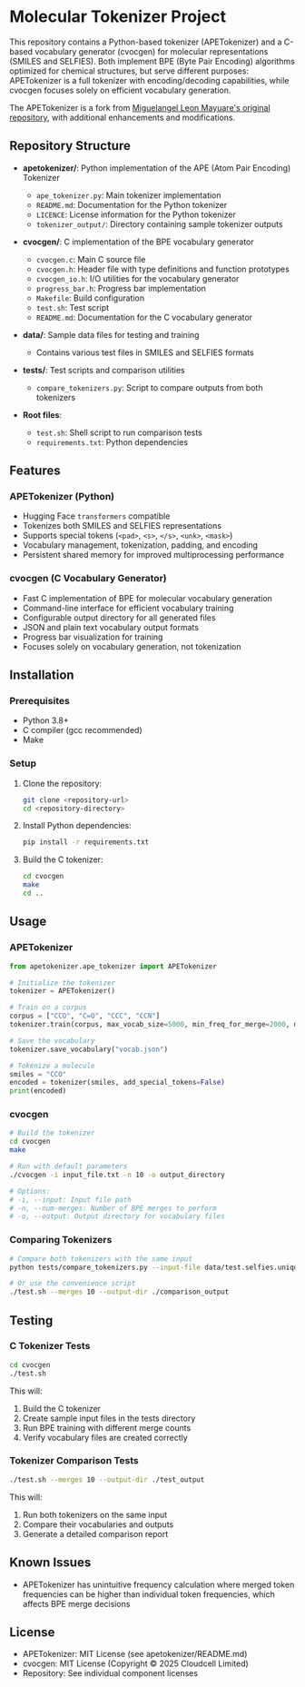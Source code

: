 # Molecular Tokenizer Project

This repository contains a Python-based tokenizer (APETokenizer) and a C-based vocabulary generator (cvocgen) for molecular representations (SMILES and SELFIES). Both implement BPE (Byte Pair Encoding) algorithms optimized for chemical structures, but serve different purposes: APETokenizer is a full tokenizer with encoding/decoding capabilities, while cvocgen focuses solely on efficient vocabulary generation.

The APETokenizer is a fork from [Miguelangel Leon Mayuare's original repository](https://github.com/mikemayuare/apetokenizer), with additional enhancements and modifications.

## Repository Structure

- **apetokenizer/**: Python implementation of the APE (Atom Pair Encoding) Tokenizer
  - `ape_tokenizer.py`: Main tokenizer implementation
  - `README.md`: Documentation for the Python tokenizer
  - `LICENCE`: License information for the Python tokenizer
  - `tokenizer_output/`: Directory containing sample tokenizer outputs

- **cvocgen/**: C implementation of the BPE vocabulary generator
  - `cvocgen.c`: Main C source file
  - `cvocgen.h`: Header file with type definitions and function prototypes
  - `cvocgen_io.h`: I/O utilities for the vocabulary generator
  - `progress_bar.h`: Progress bar implementation
  - `Makefile`: Build configuration
  - `test.sh`: Test script
  - `README.md`: Documentation for the C vocabulary generator

- **data/**: Sample data files for testing and training
  - Contains various test files in SMILES and SELFIES formats

- **tests/**: Test scripts and comparison utilities
  - `compare_tokenizers.py`: Script to compare outputs from both tokenizers

- **Root files**:
  - `test.sh`: Shell script to run comparison tests
  - `requirements.txt`: Python dependencies

## Features

### APETokenizer (Python)

- Hugging Face `transformers` compatible
- Tokenizes both SMILES and SELFIES representations
- Supports special tokens (`<pad>`, `<s>`, `</s>`, `<unk>`, `<mask>`)
- Vocabulary management, tokenization, padding, and encoding
- Persistent shared memory for improved multiprocessing performance

### cvocgen (C Vocabulary Generator)

- Fast C implementation of BPE for molecular vocabulary generation
- Command-line interface for efficient vocabulary training
- Configurable output directory for all generated files
- JSON and plain text vocabulary output formats
- Progress bar visualization for training
- Focuses solely on vocabulary generation, not tokenization

## Installation

### Prerequisites

- Python 3.8+
- C compiler (gcc recommended)
- Make

### Setup

1. Clone the repository:
   ```bash
   git clone <repository-url>
   cd <repository-directory>
   ```

2. Install Python dependencies:
   ```bash
   pip install -r requirements.txt
   ```

3. Build the C tokenizer:
   ```bash
   cd cvocgen
   make
   cd ..
   ```

## Usage

### APETokenizer

```python
from apetokenizer.ape_tokenizer import APETokenizer

# Initialize the tokenizer
tokenizer = APETokenizer()

# Train on a corpus
corpus = ["CCO", "C=O", "CCC", "CCN"]
tokenizer.train(corpus, max_vocab_size=5000, min_freq_for_merge=2000, max_merges=10)

# Save the vocabulary
tokenizer.save_vocabulary("vocab.json")

# Tokenize a molecule
smiles = "CCO"
encoded = tokenizer(smiles, add_special_tokens=False)
print(encoded)
```

### cvocgen

```bash
# Build the tokenizer
cd cvocgen
make

# Run with default parameters
./cvocgen -i input_file.txt -n 10 -o output_directory

# Options:
# -i, --input: Input file path
# -n, --num-merges: Number of BPE merges to perform
# -o, --output: Output directory for vocabulary files
```

### Comparing Tokenizers

```bash
# Compare both tokenizers with the same input
python tests/compare_tokenizers.py --input-file data/test.selfies.unique.txt --output-dir ./comparison_output --merges 10

# Or use the convenience script
./test.sh --merges 10 --output-dir ./comparison_output
```

## Testing

### C Tokenizer Tests

```bash
cd cvocgen
./test.sh
```

This will:
1. Build the C tokenizer
2. Create sample input files in the tests directory
3. Run BPE training with different merge counts
4. Verify vocabulary files are created correctly

### Tokenizer Comparison Tests

```bash
./test.sh --merges 10 --output-dir ./test_output
```

This will:
1. Run both tokenizers on the same input
2. Compare their vocabularies and outputs
3. Generate a detailed comparison report


## Known Issues

- APETokenizer has unintuitive frequency calculation where merged token frequencies can be higher than individual token frequencies, which affects BPE merge decisions

## License

- APETokenizer: MIT License (see apetokenizer/README.md)
- cvocgen: MIT License (Copyright © 2025 Cloudcell Limited)
- Repository: See individual component licenses
